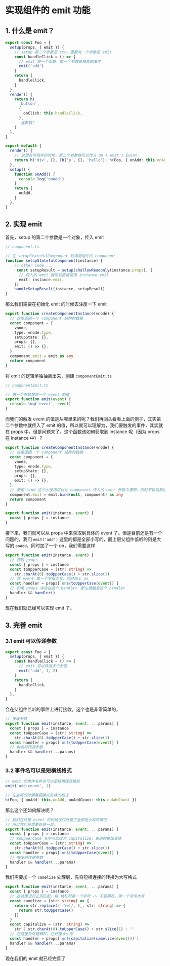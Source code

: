 # 实现组件的 emit 功能

## 1. 什么是 emit？

```ts
export const Foo = {
  setup(props, { emit }) {
    // setup 第二个参数是 ctx，里面有一个参数是 emit
    const handleClick = () => {
      // emit 是一个函数，第一个参数是触发的事件
      emit('add')
    }
    return {
      handleClick,
    }
  },
  render() {
    return h(
      'button',
      {
        onClick: this.handleClick,
      },
      '点击我'
    )
  },
}
```

```ts
export default {
  render() {
    // 这里在写组件的时候，第二个参数就可以传入 on + emit's Event
    return h('div', {}, [h('p', {}, 'hello'), h(Foo, { onAdd: this.onAdd })])
  },
  setup() {
    function onAdd() {
      console.log('onAdd')
    }
    return {
      onAdd,
    }
  },
}

```

## 2. 实现 emit

首先，setup 的第二个参数是一个对象，传入 emit

```ts
// component.ts

// 在 setupStatefulComponent 时调用组件的 component
function setupStatefulComponent(instance) {
    // other code ...
     const setupResult = setup(shallowReadonly(instance.props), {
      // 传入的 emit 就可以直接使用 instance.emit
      emit: instance.emit,
    })
    handleSetupResult(instance, setupResult)
}
```

那么我们需要在初始化 emit 的时候去注册一下 emit 

```ts
export function createComponentInstance(vnode) {
  // 这里返回一个 component 结构的数据
  const component = {
    vnode,
    type: vnode.type,
    setupState: {},
    props: {},
    emit: () => {},
  }
  component.emit = emit as any
  return component
}
```

将 emit 的逻辑单独抽离出来，创建 `componentEmit.ts`

```ts
// componentEmit.ts

// 第一个参数接收一个 event 的值
export function emit(event) {
  console.log('event', event)
}
```

而我们的触发 event 的值是从哪里来的呢？我们再回头看看上面的例子，其实第二个参数中就传入了 emit 的值，所以就可以理解为，我们要触发的事件，其实就在 props 中。但是问题来了，这个函数该如何获取到 instance 呢（因为 props 在 instance 中）？

```ts
export function createComponentInstance(vnode) {
  // 这里返回一个 component 结构的数据
  const component = {
    vnode,
    type: vnode.type,
    setupState: {},
    props: {},
    emit: () => {},
  }
  // 使用 bind 这个小技巧可以让 component 传入的 emit 参数中携带，同时不影响其他的参数
  component.emit = emit.bind(null, component) as any
  return component
}
```

```ts
export function emit(instance, event) {
  const { props } = instance
}
```

接下来，我们就可以从 props 中来获取到具体的 event 了。但是目前还是有一个问题的，我们 `emit('add')` 这里的都是全部小写的，而上层父组件监听的则是大写的 `onAdd`，同时加了一个 on，我们需要这样

```ts
export function emit(instance, event) {
  // 获取 props
  const { props } = instance
  const toUpperCase = (str: string) =>
    str.charAt(0).toUpperCase() + str.slice(1)
  // 将 event 第一个字母大写，同时加上 on
  const handler = props[`on${toUpperCase(event)}`]
  // 如果 props 中存在这个 handler，那么就触发这个 handler
  handler && handler()
}
```

现在我们就已经可以实现 emit 了。

## 3. 完善 emit

### 3.1 emit 可以传递参数

```ts
export const Foo = {
  setup(props, { emit }) {
    const handleClick = () => {
      // emit 可以传递多个参数
      emit('add', 1, 2)
    }
    return {
      handleClick,
    }
  },
}
```

会在父组件监听的事件上进行接收。这个也是非常简单的，

```ts
// 接收参数
export function emit(instance, event, ...params) {
  const { props } = instance
  const toUpperCase = (str: string) =>
    str.charAt(0).toUpperCase() + str.slice(1)
  const handler = props[`on${toUpperCase(event)}`]
  // 触发时传递参数
  handler && handler(...params)
}
```

### 3.2 事件名可以是短横线格式

```ts
// emit 的事件名称也可以是短横线连接的
emit('add-count', 1)
```

```ts
// 在监听的时候需要换成驼峰的格式
h(Foo, { onAdd: this.onAdd, onAddCount: this.onAddCount })
```

那么这个还如何解决呢？

```ts
// 我们在处理 event 的时候仅仅处理了全部是小写的情况
// 所以我们还需要处理一层，
export function emit(instance, event, ...params) {
  const { props } = instance
  // toUpperCase 名字可以改为 capitalize，表述的更加准确
  const toUpperCase = (str: string) =>
    str.charAt(0).toUpperCase() + str.slice(1)
  const handler = props[`on${toUpperCase(event)}`]
  // 触发时传递参数
  handler && handler(...params)
}
```

我们需要加一个 `camelize` 处理层，先将短横连接的转换为大写格式

```ts
export function emit(instance, event, ...params) {
  const { props } = instance
  // 在这里进行正则匹配，将 横杠和第一个字母 -> 不要横杠，第一个字母大写
  const camelize = (str: string) => {
    return str.replace(/-(\w)/, (_, str: string) => {
      return str.toUpperCase()
    })
  }
  const capitalize = (str: string) =>
    str ? str.charAt(0).toUpperCase() + str.slice(1) : ''
  // 在这里先处理横杠，在处理大小写
  const handler = props[`on${capitalize(camelize(event))}`]
  handler && handler(...params)
}
```

现在我们的 emit 就已经完善了

